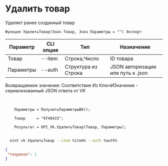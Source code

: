 ﻿---
sidebar_position: 6
---

# Удалить товар
 Удаляет ранее созданный товар



`Функция УдалитьТовар(Знач Товар, Знач Параметры = "") Экспорт`

  | Параметр | CLI опция | Тип | Назначение |
  |-|-|-|-|
  | Товар | --item | Строка,Число | ID товара |
  | Параметры | --auth | Структура из Строка | JSON авторизации или путь к .json |

  
  Возвращаемое значение:   Соответствие Из КлючИЗначение - сериализованный JSON ответа от VK

<br/>




```bsl title="Пример кода"
    Параметры = ПолучитьПараметрыВК();

    Товар     = "9740433";

    Результат = OPI_VK.УдалитьТовар(Товар, Параметры);
```



```sh title="Пример команды CLI"
    
  oint vk УдалитьТовар --item %item% --auth %auth%

```

```json title="Результат"
{
 "response": 1
}
```
